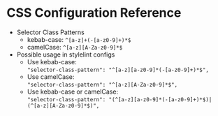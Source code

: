 # CSS Configuration Reference

* Selector Class Patterns
  * kebab-case: `^[a-z]+(-[a-z0-9]+)*$`
  * camelCase:  `^[a-z][A-Za-z0-9]*$`
* Possible usage in stylelint configs
  * Use kebab-case:  
    `"selector-class-pattern": "^[a-z][a-z0-9]*(-[a-z0-9]+)*$",`
  * Use camelCase:  
    `"selector-class-pattern": "^[a-z][A-Za-z0-9]*$",`
  * Use kebab-case or camelCase:  
    `"selector-class-pattern": "(^[a-z][a-z0-9]*(-[a-z0-9]+)*$)|(^[a-z][A-Za-z0-9]*$)",`
